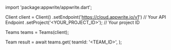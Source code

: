 import 'package:appwrite/appwrite.dart';

Client client = Client()
    .setEndpoint('https://cloud.appwrite.io/v1') // Your API Endpoint
    .setProject('&lt;YOUR_PROJECT_ID&gt;'); // Your project ID

Teams teams = Teams(client);

Team result = await teams.get(
    teamId: '<TEAM_ID>',
);

